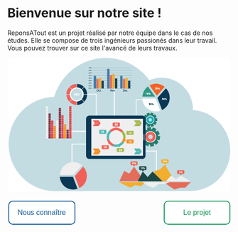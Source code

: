 <head>
  <meta charset="utf-8" />
  <title>RéponsAtout</title>
  
  <style>
    .button {
      border: none;
      color: white;
      border-radius: 10px;
      text-align: center;
      text-decoration: none;
      display: inline-block;
      font-size: 16px;
      margin: 4px 2px;
      transition-duration: 0.4s;
      cursor: pointer;
    }
    .button1 {
      background-color: white; 
      color: #165A97; 
      padding: 16px 19px;
      border: 2px solid #165A97;
    }
    .button1:hover {
      background-color: #165A97;
      color: white;
    }
    .button2 {
      background-color: white; 
      color: #159758;
      padding: 16px 42px;
      border: 2px solid #159758;
    }
    .button2:hover {
      background-color: #159758;
      color: white;
    }
  </style>
  
</head>


# Bienvenue sur notre site !

ReponsATout est un projet réalisé par notre équipe dans le cas de nos études. Elle se compose de trois ingénieurs passionés dans leur travail.
Vous pouvez trouver sur ce site l'avancé de leurs travaux.

<div style="text-align:center"><img src="./assets/Images/page_p.png" width="500" height="300"/></div>

<button class="button button1" onclick="window.location.href = 'https://eva-joly.github.io/ReponsAtout/assets/pages/01_nous_connaitre';">Nous connaître</button>
<button class="button button2" style="float:right" >Le projet</button>
